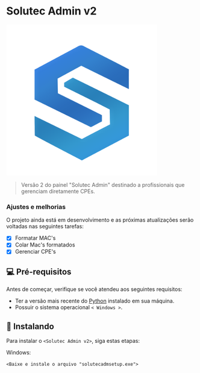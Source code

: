 # Solutec Admin v2


<img src="https://raw.githubusercontent.com/kdumr/Solutec-Admin-v2/main/assets/img/logo.png" alt="Logo Solutec Admin" min-width="400px" max-width="400px" width="400px" >

> Versão 2 do painel "Solutec Admin" destinado a profissionais que gerenciam diretamente CPEs.

### Ajustes e melhorias

O projeto ainda está em desenvolvimento e as próximas atualizações serão voltadas nas seguintes tarefas:

- [x] Formatar MAC's
- [x] Colar Mac's formatados
- [x] Gerenciar CPE's

## 💻 Pré-requisitos

Antes de começar, verifique se você atendeu aos seguintes requisitos:

- Ter a versão mais recente do [Python](https://www.python.org/downloads/) instalado em sua máquina.
- Possuir o sistema operacional `< Windows >`.

## 🚀 Instalando <Solutec ADmin>

Para instalar o `<Solutec Admin v2>`, siga estas etapas:

Windows:

```
<Baixe e instale o arquivo "solutecadmsetup.exe">
```
